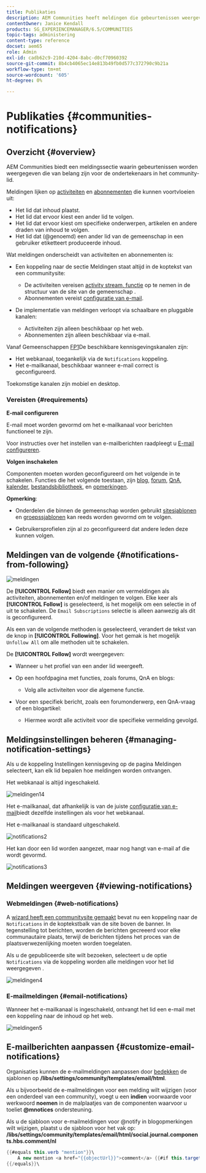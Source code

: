 ```yaml
---
title: Publikaties
description: AEM Communities heeft meldingen die gebeurtenissen weergeven die van belang zijn voor het aanmeldingscommunity-lid
contentOwner: Janice Kendall
products: SG_EXPERIENCEMANAGER/6.5/COMMUNITIES
topic-tags: administering
content-type: reference
docset: aem65
role: Admin
exl-id: cadb62c9-210d-4204-8abc-d0cf70960392
source-git-commit: 8b4cb4065ec14e813b49fb0d577c372790c9b21a
workflow-type: tm+mt
source-wordcount: '605'
ht-degree: 0%

---
```


# Publikaties {#communities-notifications}

## Overzicht {#overview}

AEM Communities biedt een meldingssectie waarin gebeurtenissen worden weergegeven die van belang zijn voor de ondertekenaars in het community-lid.

Meldingen lijken op [activiteiten](/help/communities/essentials-activities.md) en [abonnementen](/help/communities/subscriptions.md) die kunnen voortvloeien uit:

* Het lid dat inhoud plaatst.
* Het lid dat ervoor kiest een ander lid te volgen.
* Het lid dat ervoor kiest om specifieke onderwerpen, artikelen en andere draden van inhoud te volgen.
* Het lid dat (@genoemd) een ander lid van de gemeenschap in een gebruiker etiketteert produceerde inhoud.

Wat meldingen onderscheidt van activiteiten en abonnementen is:

* Een koppeling naar de sectie Meldingen staat altijd in de koptekst van een communitysite:

   * De activiteiten vereisen [activity stream, functie](/help/communities/functions.md#activity-stream-function) op te nemen in de structuur van de site van de gemeenschap .
   * Abonnementen vereist [configuratie van e-mail](/help/communities/email.md).

* De implementatie van meldingen verloopt via schaalbare en pluggable kanalen:

   * Activiteiten zijn alleen beschikbaar op het web.
   * Abonnementen zijn alleen beschikbaar via e-mail.

Vanaf Gemeenschappen [FP1](/help/communities/deploy-communities.md#latestfeaturepack)De beschikbare kennisgevingskanalen zijn:

* Het webkanaal, toegankelijk via de `Notifications` koppeling.
* Het e-mailkanaal, beschikbaar wanneer e-mail correct is geconfigureerd.

Toekomstige kanalen zijn mobiel en desktop.

### Vereisten {#requirements}

**E-mail configureren**

E-mail moet worden gevormd om het e-mailkanaal voor berichten functioneel te zijn.

Voor instructies over het instellen van e-mailberichten raadpleegt u [E-mail configureren](/help/communities/analytics.md).

**Volgen inschakelen**

Componenten moeten worden geconfigureerd om het volgende in te schakelen. Functies die het volgende toestaan, zijn [blog](/help/communities/blog-feature.md), [forum](/help/communities/forum.md), [QnA](/help/communities/working-with-qna.md), [kalender](/help/communities/calendar.md), [bestandsbibliotheek](/help/communities/file-library.md), en [opmerkingen](/help/communities/comments.md).

**Opmerking**:

* Onderdelen die binnen de gemeenschap worden gebruikt [sitesjablonen](/help/communities/sites.md) en [groepssjablonen](/help/communities/tools-groups.md) kan reeds worden gevormd om te volgen.

* Gebruikersprofielen zijn al zo geconfigureerd dat andere leden deze kunnen volgen.

## Meldingen van de volgende {#notifications-from-following}

![meldingen](assets/notifications.png)

De **[!UICONTROL Follow]** biedt een manier om vermeldingen als activiteiten, abonnementen en/of meldingen te volgen. Elke keer als **[!UICONTROL Follow]** is geselecteerd, is het mogelijk om een selectie in of uit te schakelen. De `Email Subscriptions` selectie is alleen aanwezig als dit is geconfigureerd.

Als een van de volgende methoden is geselecteerd, verandert de tekst van de knop in **[!UICONTROL Following]**. Voor het gemak is het mogelijk `Unfollow All` om alle methoden uit te schakelen.

De **[!UICONTROL Follow]** wordt weergegeven:

* Wanneer u het profiel van een ander lid weergeeft.
* Op een hoofdpagina met functies, zoals forums, QnA en blogs:

   * Volg alle activiteiten voor die algemene functie.

* Voor een specifiek bericht, zoals een forumonderwerp, een QnA-vraag of een blogartikel:

   * Hiermee wordt alle activiteit voor die specifieke vermelding gevolgd.

## Meldingsinstellingen beheren {#managing-notification-settings}

Als u de koppeling Instellingen kennisgeving op de pagina Meldingen selecteert, kan elk lid bepalen hoe meldingen worden ontvangen.

Het webkanaal is altijd ingeschakeld.

![meldingen14](assets/notifications1.png)

Het e-mailkanaal, dat afhankelijk is van de juiste [configuratie van e-mail](/help/communities/email.md)biedt dezelfde instellingen als voor het webkanaal.

Het e-mailkanaal is standaard uitgeschakeld.

![notifications2](assets/notifications2.png)

Het kan door een lid worden aangezet, maar nog hangt van e-mail af die wordt gevormd.

![notifications3](assets/notifications3.png)

## Meldingen weergeven {#viewing-notifications}

### Webmeldingen {#web-notifications}

A [wizard heeft een communitysite gemaakt](/help/communities/sites-console.md) bevat nu een koppeling naar de `Notifications` in de koptekstbalk van de site boven de banner. In tegenstelling tot berichten, worden de berichten gecreeerd voor elke communautaire plaats, terwijl de berichten tijdens het proces van de plaatsverwezenlijking moeten worden toegelaten.

Als u de gepubliceerde site wilt bezoeken, selecteert u de optie `Notifications` via de koppeling worden alle meldingen voor het lid weergegeven .

![meldingen4](assets/notifications4.png)

### E-mailmeldingen {#email-notifications}

Wanneer het e-mailkanaal is ingeschakeld, ontvangt het lid een e-mail met een koppeling naar de inhoud op het web.

![meldingen5](assets/notifications5.png)

## E-mailberichten aanpassen {#customize-email-notifications}

Organisaties kunnen de e-mailmeldingen aanpassen door [bedekken](/help/communities/client-customize.md#overlays) de sjablonen op **/libs/settings/community/templates/email/html**.

Als u bijvoorbeeld de e-mailmeldingen voor een melding wilt wijzigen (voor een onderdeel van een community), voegt u een **indien** voorwaarde voor werkwoord **noemen** in de malplaatjes van de componenten waarvoor u toeliet **@mnotices** ondersteuning.

Als u de sjabloon voor e-mailmeldingen voor @notify in blogopmerkingen wilt wijzigen, plaatst u de sjabloon voor het vak op: **/libs/settings/community/templates/email/html/social.journal.components.hbs.comment/nl**

```java
{{#equals this.verb "mention"}}\
    A new mention <a href="{{objectUrl}}">comment</a> {{#if this.target.properties.[jcr:title]}}to the article "{{{target.displayName}}}" {{/if}}was added by {{{user.name}}} on {{dateUtil this.published format="EEE, d MMM yyyy HH:mm:ss z"}}.\n \
{{/equals}}\
```
